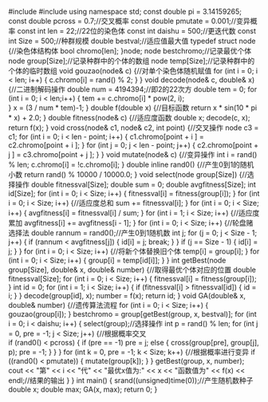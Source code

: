 #include <iostream>
#include <ctime>
using namespace std;
const double pi = 3.14159265;
const double pcross = 0.7;//交叉概率
const double pmutate = 0.001;//变异概率
const int len = 22;//22位的染色体
const int daishu = 500;//更迭代数
const int Size = 500;//种群规模
double bestval;//适应值最大值
typedef struct node {//染色体结构体
	bool chromo[len];
}node;
node bestchromo;//记录最优个体
node group[Size];//记录种群中的个体的数组
node temp[Size];//记录种群中的个体的临时数组
void gouzao(node& c) {//对单个染色体随机赋值
	for (int i = 0; i < len; i++) {
		c.chromo[i] = rand() % 2;
	}
}
void decode(node& c, double& x) {//二进制解码操作
	double num = 4194394;//即2的22次方
	double tem = 0;
	for (int i = 0; i < len;i++) {
		tem += c.chromo[i] * pow(2, i);		
	}
	x = (3 / num * tem)-1;
}
double f(double x) {//目标函数
	return x * sin(10 * pi * x) + 2.0;
}
double fitness(node& c) {//适应度函数
	double x;
	decode(c, x);
	return f(x);
}
void cross(node& c1, node& c2, int point) {//交叉操作
	node c3 = c1;
	for (int i = 0; i < len - point; i++) {
		c1.chromo[point + i ] = c2.chromo[point + i ];
	}
	for (int j = 0; j < len - point; j++) {
		c2.chromo[point + j ] = c3.chromo[point + j ];
	}
}
void mutate(node& c) {//变异操作
	int i = rand() % len;
	c.chromo[i] = !c.chromo[i];
}
double inline rand0() {//产生0到1的随机小数
	return rand() % 10000 / 10000.0;
}
void select(node group[Size]) {//选择操作
	double fitnessval[Size];
	double sum = 0;
	double avgfitness[Size];
	int id[Size];
	for (int i = 0; i < Size; i++) {
		fitnessval[i] = fitness(group[i]);
	}
	for (int i = 0; i < Size; i++) {//适应度总和
		sum += fitnessval[i];
	}
	for (int i = 0; i < Size; i++) {
		avgfitness[i] = fitnessval[i] / sum;
	}
	for (int i = 1; i < Size; i++) {//适应度累加
		avgfitness[i] += avgfitness[i - 1];
	}
	for (int i = 0; i < Size; i++) {//轮盘赌选择法
		double rannum = rand0();//产生0到1随机数
		int j;
		for (j = 0; j < Size - 1; j++) {
			if (rannum < avgfitness[j]) {
				id[i] = j;
				break;
			}
		}
		if (j == Size - 1) {
			id[i] = j;
		}
	}
	for (int i = 0; i < Size; i++) {//将新个体替换旧个体
		temp[i] = group[i];
	}
	for (int i = 0; i < Size; i++) {
		group[i] = temp[id[i]];
	}
}
int getBest(node group[Size], double& x, double& number) {//取得最优个体对应的位置
	double fitnessval[Size];
	for (int i = 0; i < Size; i++) {
		fitnessval[i] = fitness(group[i]);
	}
	int id = 0;
	for (int i = 1; i < Size; i++) {
		if (fitnessval[i] > fitnessval[id]) {
			id = i;
		}
	}
	decode(group[id], x);
	number = f(x);
	return id;
}
void GA(double& x, double& number) {//遗传算法流程
	for (int i = 0; i < Size; i++) {
		gouzao(group[i]);
	}
	bestchromo = group[getBest(group, x, bestval)];
	for (int i = 0; i < daishu; i++) {
		select(group);//选择操作
		int p = rand() % len;
		for (int j = 0, pre = -1; j < Size; j++) {//根据概率交叉		
			if (rand0() < pcross) {
				if (pre == -1)
					pre = j;
				else {
					cross(group[pre], group[j], p);
					pre = -1;
				}
			}
		}
		for (int k = 0, pre = -1; k < Size; k++) {//根据概率进行变异
			if ((rand0() < pmutate)) {
				mutate(group[k]);
			}
		}
		getBest(group, x, number);
		cout << "第" << i << "代" << "最优x值为:" << x << "函数值为" << f(x) << endl;//结果的输出
	}
}
int main() {
	srand((unsigned)time(0));//产生随机数种子
	double x;
	double max;
	GA(x, max);
	return 0;
}



